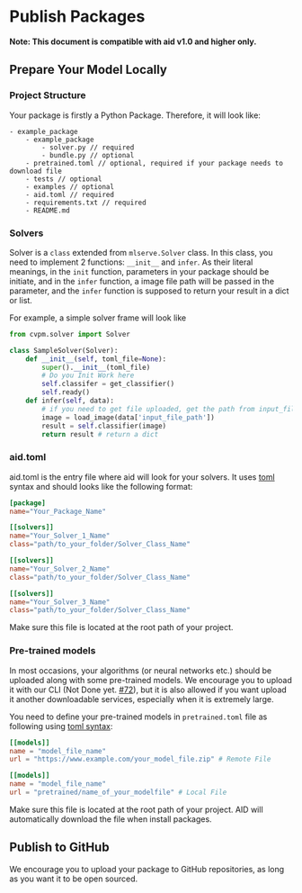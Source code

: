 # Publish Packages

**Note: This document is compatible with aid v1.0 and higher only.**

## Prepare Your Model Locally

### Project Structure

Your package is firstly a Python Package. Therefore, it will look like:

```
- example_package
    - example_package
        - solver.py // required
        - bundle.py // optional
    - pretrained.toml // optional, required if your package needs to download file
    - tests // optional
    - examples // optional
    - aid.toml // required
    - requirements.txt // required
    - README.md
```

### Solvers

Solver is a ```class``` extended from ```mlserve.Solver``` class. In this class, you need to implement 2 functions: ```__init__``` and ```infer```. As their literal meanings, in the ```init``` function, parameters in your package should be initiate, and in the ```infer``` function, a image file path will be passed in the parameter, and the ```infer``` function is supposed to return your result in a dict or list.

For example, a simple solver frame will look like 

```python
from cvpm.solver import Solver

class SampleSolver(Solver):
    def __init__(self, toml_file=None):
        super().__init__(toml_file)
        # Do you Init Work here
        self.classifer = get_classifier()
        self.ready()
    def infer(self, data):
        # if you need to get file uploaded, get the path from input_file_path in data
        image = load_image(data['input_file_path'])
        result = self.classifier(image)
        return result # return a dict
```

### aid.toml

aid.toml is the entry file where aid will look for your solvers. It uses [toml](https://github.com/toml-lang/toml) syntax and should looks like the following format:

``` toml
[package]
name="Your_Package_Name"

[[solvers]] 
name="Your_Solver_1_Name"
class="path/to_your_folder/Solver_Class_Name"

[[solvers]]
name="Your_Solver_2_Name"
class="path/to_your_folder/Solver_Class_Name"

[[solvers]]
name="Your_Solver_3_Name"
class="path/to_your_folder/Solver_Class_Name"
```

Make sure this file is located at the root path of your project.

### Pre-trained models

In most occasions, your algorithms (or neural networks etc.) should be uploaded along with some pre-trained models. We encourage you to upload it with our CLI (Not Done yet. [#72](https://github.com/unarxiv/CVPM/issues/72)), but it is also allowed if you want upload it another downloadable services, especially when it is extremely large.

You need to define your pre-trained models in ```pretrained.toml``` file as following using [toml syntax](https://github.com/toml-lang/toml):

``` toml
[[models]]
name = "model_file_name"
url = "https://www.example.com/your_model_file.zip" # Remote File

[[models]]
name = "model_file_name"
url = "pretrained/name_of_your_modelfile" # Local File
```

Make sure this file is located at the root path of your project. AID will automatically download the file when install packages.

## Publish to GitHub

We encourage you to upload your package to GitHub repositories, as long as you want it to be open sourced.